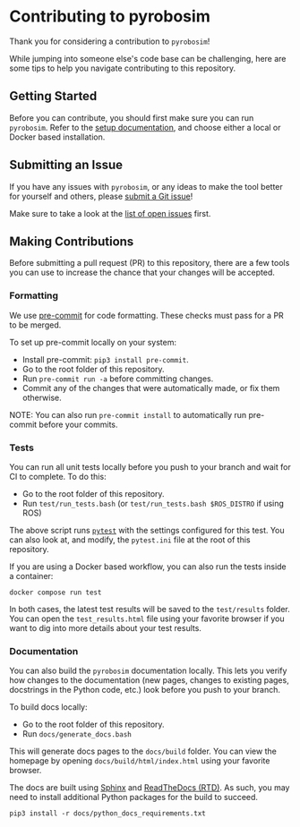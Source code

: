 # Contributing to pyrobosim

Thank you for considering a contribution to `pyrobosim`!

While jumping into someone else's code base can be challenging, here are some tips to help you navigate contributing to this repository.

## Getting Started

Before you can contribute, you should first make sure you can run `pyrobosim`.
Refer to the [setup documentation](https://pyrobosim.readthedocs.io/en/latest/setup.html), and choose either a local or Docker based installation.

## Submitting an Issue

If you have any issues with `pyrobosim`, or any ideas to make the tool better for yourself and others, please [submit a Git issue](https://github.com/sea-bass/pyrobosim/issues/new)!

Make sure to take a look at the [list of open issues](https://github.com/sea-bass/pyrobosim/issues) first.

## Making Contributions

Before submitting a pull request (PR) to this repository, there are a few tools you can use to increase the chance that your changes will be accepted.

### Formatting

We use [pre-commit](https://pre-commit.com/) for code formatting.
These checks must pass for a PR to be merged.

To set up pre-commit locally on your system:

* Install pre-commit: `pip3 install pre-commit`.
* Go to the root folder of this repository.
* Run `pre-commit run -a` before committing changes.
* Commit any of the changes that were automatically made, or fix them otherwise.

NOTE: You can also run `pre-commit install` to automatically run pre-commit before your commits.

### Tests

You can run all unit tests locally before you push to your branch and wait for CI to complete.
To do this:

* Go to the root folder of this repository.
* Run `test/run_tests.bash` (or `test/run_tests.bash $ROS_DISTRO` if using ROS)

The above script runs [`pytest`](https://docs.pytest.org/) with the settings configured for this test.
You can also look at, and modify, the `pytest.ini` file at the root of this repository.

If you are using a Docker based workflow, you can also run the tests inside a container:

```
docker compose run test
```

In both cases, the latest test results will be saved to the `test/results` folder.
You can open the `test_results.html` file using your favorite browser if you want to dig into more details about your test results.

### Documentation

You can also build the `pyrobosim` documentation locally.
This lets you verify how changes to the documentation (new pages, changes to existing pages, docstrings in the Python code, etc.) look before you push to your branch.

To build docs locally:

* Go to the root folder of this repository.
* Run `docs/generate_docs.bash`

This will generate docs pages to the `docs/build` folder.
You can view the homepage by opening `docs/build/html/index.html` using your favorite browser.

The docs are built using [Sphinx](https://www.sphinx-doc.org/en/master/) and [ReadTheDocs (RTD)](https://about.readthedocs.com/).
As such, you may need to install additional Python packages for the build to succeed.

```
pip3 install -r docs/python_docs_requirements.txt
```
